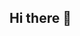 ## Hi there 👋

<!--
**BallestaJuan/BallestaJuan** is a ✨ _special_ ✨ repository because its `README.md` (this file) appears on your GitHub profile.

 Actualmente me ocupo en aprender ciberseguridad, ciencia de datos .... y lo que lleva consigo en forma de lenguajes de programación.

 
-->
